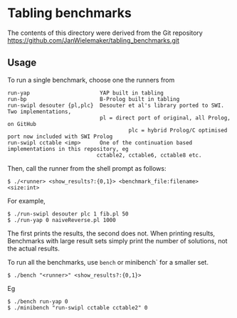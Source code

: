 # Tabling benchmarks

The contents of this directory were derived from the Git repository
   https://github.com/JanWielemaker/tabling_benchmarks.git

## Usage

To run a single benchmark, choose one the runners from

	run-yap                      YAP built in tabling
	run-bp                       B-Prolog built in tabling
	run-swipl desouter {pl,plc}  Desouter et al's library ported to SWI. Two implementations,
	                             pl = direct port of original, all Prolog, on GitHub
										  plc = hybrid Prolog/C optimised port now included with SWI Prolog
	run-swipl cctable <imp>      One of the continuation based implementations in this repository, eg
                                cctable2, cctable6, cctable8 etc.

Then, call the runner from the shell prompt as follows:

	$ ./<runner> <show_results?:{0,1}> <benchmark_file:filename> <size:int>

For example,

	$ ./run-swipl desouter plc 1 fib.pl 50
	$ ./run-yap 0 naiveReverse.pl 1000

The first prints the results, the second does not. When printing results,
Benchmarks with large result sets simply print the number of solutions, not
the actual results.

To run all the benchmarks, use `bench` or minibench` for a smaller set.

	$ ./bench "<runner>" <show_results?:{0,1}>

Eg

	$ ./bench run-yap 0
	$ ./minibench "run-swipl cctable cctable2" 0

